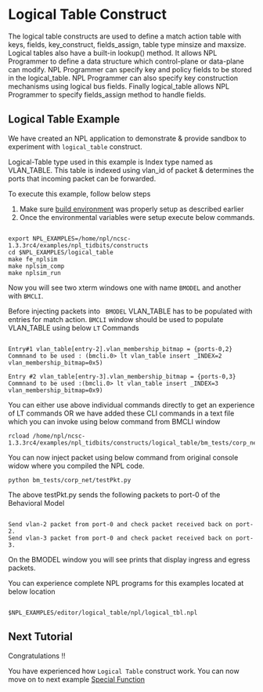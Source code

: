 # Logical Table Construct

The logical table constructs are used to define a match action table with keys, fields, key_construct, fields_assign, table type minsize and maxsize. Logical tables also have a built-in lookup() method. It allows NPL Programmer to define a data structure which control-plane or data-plane can modify. NPL Programmer can specify key and policy fields to be stored in the logical_table. NPL Programmer can also specify key construction mechanisms using logical bus fields. Finally logical_table allows NPL Programmer to specify fields_assign method to handle fields. 

## Logical Table Example 

We have created an NPL application to demonstrate & provide sandbox to experiment with ```logical_table``` construct.

Logical-Table type used in this example is Index type named as VLAN_TABLE. This table is indexed using vlan_id of packet & determines the ports that incoming packet can be forwarded.

To execute this example, follow below steps

1. Make sure [build environment](https://github.com/nplang/NPL-Tutorials#npl-build-enivronment) was properly setup as described earlier
2. Once the environmental variables were setup execute below commands. 
````

export NPL_EXAMPLES=/home/npl/ncsc-1.3.3rc4/examples/npl_tidbits/constructs
cd $NPL_EXAMPLES/logical_table
make fe_nplsim
make nplsim_comp
make nplsim_run

````

Now you will see two xterm windows one with name ```BMODEL``` and another with ```BMCLI```. 

Before injecting packets into ``` BMODEL``` VLAN_TABLE has to be populated with entries for match action. ```BMCLI``` window should be used to populate VLAN_TABLE using below ```LT``` Commands

````

Entry#1 vlan_table[entry-2].vlan_membership_bitmap = {ports-0,2}
Commnand to be used : (bmcli.0> lt vlan_table insert _INDEX=2 vlan_membership_bitmap=0x5)

Entry #2 vlan_table[entry-3].vlan_membership_bitmap = {ports-0,3}
Commnand to be used :(bmcli.0> lt vlan_table insert _INDEX=3 vlan_membership_bitmap=0x9)

````
You can either use above individual commands directly to get an experience of LT commands OR we have added these CLI commands in a text file which you can invoke using below command from BMCLI window
````
rcload /home/npl/ncsc-1.3.3rc4/examples/npl_tidbits/constructs/logical_table/bm_tests/corp_net/configuration.txt

````

You can now inject packet using below command  from original console widow where you compiled the NPL code. 

````
python bm_tests/corp_net/testPkt.py

````

The above testPkt.py sends the following packets to port-0 of the Behavioral Model

````

Send vlan-2 packet from port-0 and check packet received back on port-2.
Send vlan-3 packet from port-0 and check packet received back on port-3.

````

On the BMODEL window you will see prints that display ingress and egress packets.

You can experience complete NPL programs for this examples located at below location

````

$NPL_EXAMPLES/editor/logical_table/npl/logical_tbl.npl

````

## Next Tutorial 

Congratulations !!

You have experienced how ```Logical Table``` construct work. You can now move on to next example [Special Function](https://github.com/nplang/NPL-Tutorials/blob/master/NPL-Titbits/Special-Function)
